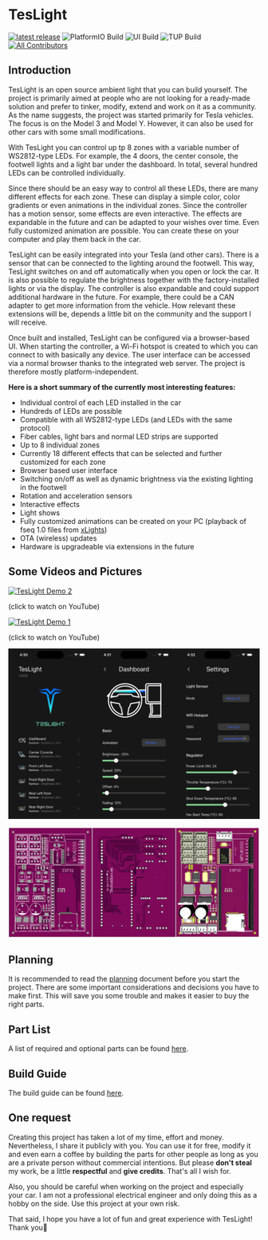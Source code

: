 # TesLight

[![latest release](https://img.shields.io/github/v/release/TheRealKasumi/TesLight)](https://github.com/TheRealKasumi/TesLight/releases/latest)
![PlatformIO Build](https://github.com/TheRealKasumi/TesLight/actions/workflows/PlatformIO-Build.yml/badge.svg?branch=main)
![UI Build](https://github.com/TheRealKasumi/TesLight/actions/workflows/ui-build.yml/badge.svg?branch=main)
![TUP Build](https://github.com/TheRealKasumi/TesLight/actions/workflows/teslight-update-packaging-tool-and-tup-file-build.yml/badge.svg?branch=main)
[![All Contributors](https://img.shields.io/github/all-contributors/TheRealKasumi/TesLight?color=informational&style=flat)](#contributors)

## Introduction

TesLight is an open source ambient light that you can build yourself.
The project is primarily aimed at people who are not looking for a ready-made solution and prefer to tinker, modify, extend and work on it as a community.
As the name suggests, the project was started primarily for Tesla vehicles.
The focus is on the Model 3 and Model Y.
However, it can also be used for other cars with some small modifications.

With TesLight you can control up tp 8 zones with a variable number of WS2812-type LEDs.
For example, the 4 doors, the center console, the footwell lights and a light bar under the dashboard.
In total, several hundred LEDs can be controlled individually.

Since there should be an easy way to control all these LEDs, there are many different effects for each zone.
These can display a simple color, color gradients or even animations in the individual zones.
Since the controller has a motion sensor, some effects are even interactive.
The effects are expandable in the future and can be adapted to your wishes over time.
Even fully customized animation are possible.
You can create these on your computer and play them back in the car.

TesLight can be easily integrated into your Tesla (and other cars).
There is a sensor that can be connected to the lighting around the footwell.
This way, TesLight switches on and off automatically when you open or lock the car.
It is also possible to regulate the brightness together with the factory-installed lights or via the display.
The controller is also expandable and could support additional hardware in the future.
For example, there could be a CAN adapter to get more information from the vehicle.
How relevant these extensions will be, depends a little bit on the community and the support I will receive.

Once built and installed, TesLight can be configured via a browser-based UI.
When starting the controller, a Wi-Fi hotspot is created to which you can connect to with basically any device.
The user interface can be accessed via a normal browser thanks to the integrated web server.
The project is therefore mostly platform-independent.

**Here is a short summary of the currently most interesting features:**

- Individual control of each LED installed in the car
- Hundreds of LEDs are possible
- Compatible with all WS2812-type LEDs (and LEDs with the same protocol)
- Fiber cables, light bars and normal LED strips are supported
- Up to 8 individual zones
- Currently 18 different effects that can be selected and further customized for each zone
- Browser based user interface
- Switching on/off as well as dynamic brightness via the existing lighting in the footwell
- Rotation and acceleration sensors
- Interactive effects
- Light shows
- Fully customized animations can be created on your PC (playback of fseq 1.0 files from [xLights](https://xlights.org/))
- OTA (wireless) updates
- Hardware is upgradeable via extensions in the future

## Some Videos and Pictures

[![TesLight Demo 2](https://img.youtube.com/vi/_N5h1IViB-E/0.jpg)](https://www.youtube.com/watch?v=_N5h1IViB-E)

(click to watch on YouTube)

[![TesLight Demo 1](https://img.youtube.com/vi/bwzbVkCsNws/0.jpg)](https://www.youtube.com/watch?v=bwzbVkCsNws)

(click to watch on YouTube)

![App](documentation/media/readme/app.jpg)

![PCB](documentation/media/build/pcb.png)

## Planning

It is recommended to read the [planning](documentation/planning.md) document before you start the project.
There are some important considerations and decisions you have to make first.
This will save you some trouble and makes it easier to buy the right parts.

## Part List

A list of required and optional parts can be found [here](documentation/part-list.md).

## Build Guide

The build guide can be found [here](documentation/build.md).

## One request

Creating this project has taken a lot of my time, effort and money.
Nevertheless, I share it publicly with you.
You can use it for free, modify it and even earn a coffee by building the parts for other people as long as you are a private person without commercial intentions.
But please **don't steal** my work, be a little **respectful** and **give credits**.
That's all I wish for.

Also, you should be careful when working on the project and especially your car.
I am not a professional electrical engineer and only doing this as a hobby on the side.
Use this project at your own risk.

That said, I hope you have a lot of fun and great experience with TesLight!
Thank you💖
